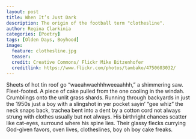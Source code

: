 ```yaml
---
layout: post
title: When It’s Just Dark
description: The origin of the football term "clothesline".
author: Regina Clarkinia
categories: [Poetry]
tags: [Olden Days, Boyhood]
image:
  feature: clothesline.jpg
  teaser:
  credit: Creative Commons/ Flickr Mike Bitzenhofer
  creditlink: https://www.flickr.com/photos/tambako/4750603032/
---
```



Sheets of hot tin roof go “waeahwaehhhweeaahhh,” a shimmering saw. Fleet-footed. A piece of cake pulled from the one cooling in the windah. Crumblings onto the unlit grass shards. Running through backyards in just the 1950s just a boy with a slingshot in yer pocket sayin’ “gee whiz” the neck snaps back, trachea bent into a dent by a cotton cord not always strung with clothes usually but not always. His birthright chances scatter like cat-eyes, surround where his spine lies. Their glassy flecks currying God-given favors, oven lives, clotheslines, boy oh boy cake freaks.
